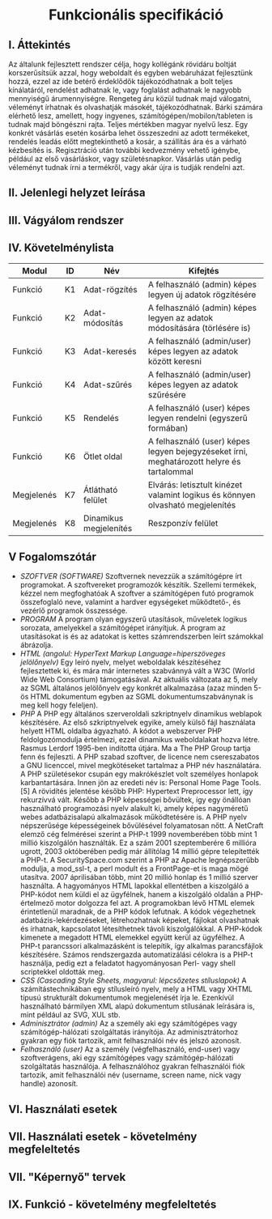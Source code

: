 ﻿# <div align="center"> Funkcionális specifikáció </div>

## I. Áttekintés
Az általunk fejlesztett rendszer célja, hogy kollégánk rövidáru boltját korszerűsítsük azzal, hogy weboldalt és egyben webáruházat fejlesztünk hozzá, ezzel az ide betérő érdeklődők tájékozódhatnak a bolt teljes kínálatáról, rendelést adhatnak le, vagy foglalást adhatnak le nagyobb mennyiségű árumennyiségre. Rengeteg áru közül tudnak majd válogatni, véleményt írhatnak és olvashatják másokét, tájékozódhatnak. Bárki számára elérhető lesz, amellett, hogy ingyenes, számítógépen/mobilon/tableten is tudnak majd böngészni rajta. Teljes mértékben magyar nyelvű lesz.
Egy konkrét vásárlás esetén kosárba lehet összeszedni az adott termékeket, rendelés leadás előtt megtekinthető a kosár, a szállítás ára és a várható kézbesítés is. Regisztráció után további kedvezmény vehető igénybe, például az első vásárláskor, vagy születésnapkor. Vásárlás után pedig véleményt tudnak írni a termékről, vagy akár újra is tudják rendelni azt.

## II. Jelenlegi helyzet leírása

## III. Vágyálom rendszer

## IV. Követelménylista
| Modul | ID  | Név | Kifejtés |
| ----- | --- | --- | -------- |
| Funkció	| K1	| Adat-rögzítés			| A felhasználó (admin) képes legyen új adatok rögzítésére							|
| Funkció	| K2	| Adat-módosítás		| A felhasználó (admin) képes legyen az adatok módosítására (törlésére is)					|
| Funkció	| K3	| Adat-keresés			| A felhasználó (admin/user) képes legyen az adatok között keresni	 					|
| Funkció 	| K4	| Adat-szűrés			| A felhasználó (admin/user) képes legyen az adatok szűrésére							|
| Funkció 	| K5	| Rendelés			| A felhasználó (user) képes legyen rendelni (egyszerű formában)						|
| Funkció 	| K6	| Ötlet oldal			| A felhasználó (user) képes legyen bejegyzéseket írni, meghatározott helyre és tartalommal			|
| Megjelenés	| K7	| Átlátható felület		| Elvárás: letisztult kinézet valamint logikus és könnyen olvasható megjelenítés				|
| Megjelenés	| K8	| Dinamikus megjelenítés	| Reszponzív felület												|


## V Fogalomszótár
- *SZOFTVER (SOFTWARE)*
Szoftvernek nevezzük a számítógépre írt programokat. A szoftvereket programozók készítik. Szellemi termékek, kézzel nem megfoghatóak A szoftver a számítógépen futó programok összefoglaló neve, valamint a hardver egységeket működtető-, és vezérlő programok összessége.
- *PROGRAM*
A program olyan egyszerű utasítások, műveletek logikus sorozata, amelyekkel a számítógépet irányítjuk. A program az utasításokat is és az adatokat is kettes számrendszerben leírt számokkal ábrázolja.
- *HTML (angolul: HyperText Markup Language=hiperszöveges jelölőnyelv)*
Egy leíró nyelv, melyet weboldalak készítéséhez fejlesztettek ki, és mára már internetes szabvánnyá vált a W3C (World Wide Web Consortium) támogatásával. Az aktuális változata az 5, mely az SGML általános jelölőnyelv egy konkrét alkalmazása (azaz minden 5-ös HTML dokumentum egyben az SGML dokumentumszabványnak is meg kell hogy feleljen). 
- *PHP*
A PHP egy általános szerveroldali szkriptnyelv dinamikus weblapok készítésére. Az első szkriptnyelvek egyike, amely külső fájl használata helyett HTML oldalba ágyazható. A kódot a webszerver PHP feldolgozómodulja értelmezi, ezzel dinamikus weboldalakat hozva létre. Rasmus Lerdorf 1995-ben indította útjára. Ma a The PHP Group tartja fenn és fejleszti. A PHP szabad szoftver, de licence nem csereszabatos a GNU licenccel, mivel megkötéseket tartalmaz a PHP név használatára.
A PHP születésekor csupán egy makrókészlet volt személyes honlapok karbantartására. Innen jön az eredeti név is: Personal Home Page Tools.[5] A rövidítés jelentése később PHP: Hypertext Preprocessor lett, így rekurzívvá vált. Később a PHP képességei bővültek, így egy önállóan használható programozási nyelv alakult ki, amely képes nagyméretű webes adatbázisalapú alkalmazások működtetésére is.
A PHP nyelv népszerűsége képességeinek bővülésével folyamatosan nőtt. A NetCraft elemző cég felmérései szerint a PHP-t 1999 novemberében több mint 1 millió kiszolgálón használták. Ez a szám 2001 szeptemberére 6 millióra ugrott, 2003 októberében pedig már állítólag 14 millió gépre telepítették a PHP-t. A SecuritySpace.com szerint a PHP az Apache legnépszerűbb modulja, a mod_ssl-t, a perl modult és a FrontPage-et is maga mögé utasítva. 2007 áprilisában több, mint 20 millió honlap és 1 millió szerver használta.
A hagyományos HTML lapokkal ellentétben a kiszolgáló a PHP-kódot nem küldi el az ügyfélnek, hanem a kiszolgáló oldalán a PHP-értelmező motor dolgozza fel azt. A programokban lévő HTML elemek érintetlenül maradnak, de a PHP kódok lefutnak. A kódok végezhetnek adatbázis-lekérdezéseket, létrehozhatnak képeket, fájlokat olvashatnak és írhatnak, kapcsolatot létesíthetnek távoli kiszolgálókkal. A PHP-kódok kimenete a megadott HTML elemekkel együtt kerül az ügyfélhez.
A PHP-t parancssori alkalmazásként is telepítik, így alkalmas parancsfájlok készítésére. Számos rendszergazda automatizálási célokra is a PHP-t használja, pedig ezt a feladatot hagyományosan Perl- vagy shell scriptekkel oldották meg.
- *CSS (Cascading Style Sheets, magyarul: lépcsőzetes stíluslapok)*
A számítástechnikában egy stílusleíró nyelv, mely a HTML vagy XHTML típusú strukturált dokumentumok megjelenését írja le. Ezenkívül használható bármilyen XML alapú dokumentum stílusának leírására is, mint például az SVG, XUL stb.
- *Adminisztrátor (admin)*
Az a személy aki egy számítógépes vagy számítógép-hálózati szolgáltatás irányítója. Az adminisztrátorhoz gyakran egy fiók tartozik, amit felhasználói név és jelszó azonosít.
- *Felhasználó (user)*
Az a személy (végfelhasználó, end-user) vagy szoftverágens, aki egy számítógépes vagy számítógép-hálózati szolgáltatás használója. A felhasználóhoz gyakran felhasználói fiók tartozik, amit felhasználói név (username, screen name, nick vagy handle) azonosít.

## VI. Használati esetek


## VII. Használati esetek - követelmény megfeleltetés


## VII. "Képernyő" tervek


## IX. Funkció - követelmény megfeleltetés

